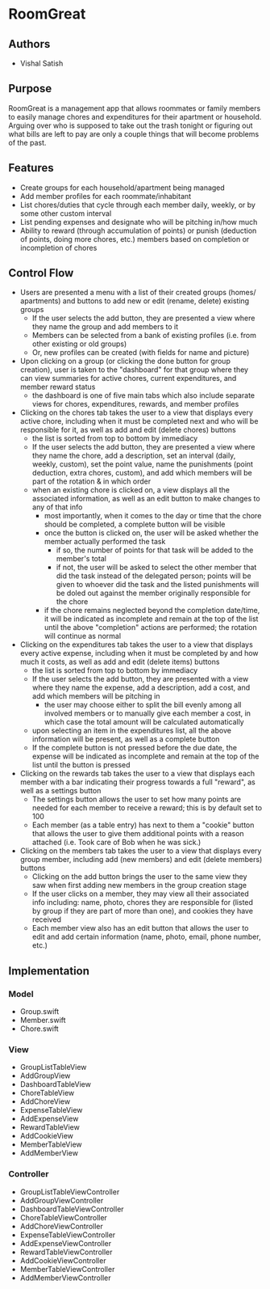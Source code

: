 # RoomGreat

## Authors
* Vishal Satish

## Purpose
RoomGreat is a management app that allows roommates or family members to easily 
manage chores and expenditures for their apartment or household. Arguing over 
who is supposed to take out the trash tonight or figuring out what bills are 
left to pay are only a couple things that will become problems of the past.

## Features
* Create groups for each household/apartment being managed
* Add member profiles for each roommate/inhabitant
* List chores/duties that cycle through each member daily, weekly, or by some 
other custom interval
* List pending expenses and designate who will be pitching in/how much
* Ability to reward (through accumulation of points) or punish (deduction of 
points, doing more chores, etc.) members based on completion or incompletion of
chores

## Control Flow
* Users are presented a menu with a list of their created groups (homes/
apartments) and buttons to add new or edit (rename, delete) existing groups
	* If the user selects the add button, they are presented a view where they 
	name the group and add members to it
	* Members can be selected from a bank of existing profiles (i.e. from other 
	existing or old groups)
	* Or, new profiles can be created (with fields for name and picture)
* Upon clicking on a group (or clicking the done button for group creation), 
user is taken to the "dashboard" for that group where they can view summaries 
for active chores, current expenditures, and member reward status
	* the dashboard is one of five main tabs which also include separate views 
	for chores, expenditures, rewards, and member profiles
* Clicking on the chores tab takes the user to a view that displays every 
active chore, including when it must be completed next and who will be 
responsible for it, as well as add and edit (delete chores) buttons
	* the list is sorted from top to bottom by immediacy
	* If the user selects the add button, they are presented a view where they 
	name the chore, add a description, set an interval (daily, weekly, custom), 
	set the point value, name the punishments (point deduction, extra chores, 
	custom), and add which members will be part of the rotation & in which order
	* when an existing chore is clicked on, a view displays all the associated 
	information, as well as an edit button to make changes to any of that info
		* most importantly, when it comes to the day or time that the chore should 
		be completed, a complete button will be visible
		* once the button is clicked on, the user will be asked whether the member 
		actually performed the task
			* if so, the number of points for that task will be added to the member's 
			total
			* if not, the user will be asked to select the other member that did the 
			task instead of the delegated person; points will be given to whoever 
			did the task and the listed punishments will be doled out against the 
			member originally responsible for the chore
		* if the chore remains neglected beyond the completion date/time, it will 
		be indicated as incomplete and remain at the top of the list until the 
		above "completion" actions are performed; the rotation will continue as 
		normal
* Clicking on the expenditures tab takes the user to a view that displays 
every active expense, including when it must be completed by and how much it 
costs, as well as add and edit (delete items) buttons
	* the list is sorted from top to bottom by immediacy
	* If the user selects the add button, they are presented with a view where 
	they name the expense, add a description, add a cost, and add which members 
	will be pitching in
		* the user may choose either to split the bill evenly among all involved 
		members or to manually give each member a cost, in which case the total 
		amount will be calculated automatically
	* upon selecting an item in the expenditures list, all the above information 
	will be present, as well as a complete button
	* If the complete button is not pressed before the due date, the expense will 
	be indicated as incomplete and remain at the top of the list until the button 
	is pressed
* Clicking on the rewards tab takes the user to a view that displays each 
member with a bar indicating their progress towards a full "reward", as well 
as a settings button
	* The settings button allows the user to set how many points are needed for 
	each member to receive a reward; this is by default set to 100
	* Each member (as a table entry) has next to them a "cookie" button that 
	allows the user to give them additional points with a reason attached (i.e. 
	Took care of Bob when he was sick.)
* Clicking on the members tab takes the user to a view that displays every 
group member, including add (new members) and edit (delete members) buttons
	* Clicking on the add button brings the user to the same view they saw when 
	first adding new members in the group creation stage
	* If the user clicks on a member, they may view all their associated info 
	including: name, photo, chores they are responsible for (listed by group 
	if they are part of more than one), and cookies they have received
	* Each member view also has an edit button that allows the user to edit 
	and add certain information (name, photo, email, phone number, etc.)

## Implementation
### Model
* Group.swift
* Member.swift
* Chore.swift

### View
* GroupListTableView
* AddGroupView
* DashboardTableView
* ChoreTableView
* AddChoreView
* ExpenseTableView
* AddExpenseView
* RewardTableView
* AddCookieView
* MemberTableView
* AddMemberView

### Controller
* GroupListTableViewController
* AddGroupViewController
* DashboardTableViewController
* ChoreTableViewController
* AddChoreViewController
* ExpenseTableViewController
* AddExpenseViewController
* RewardTableViewController
* AddCookieViewController
* MemberTableViewController
* AddMemberViewController
